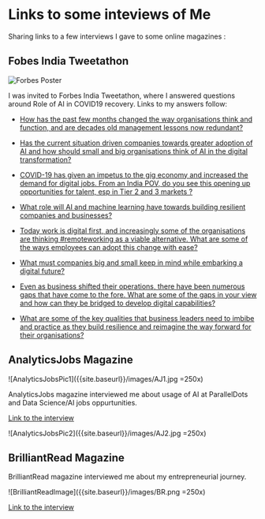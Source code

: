 # Links to some inteviews of Me

Sharing links to a few interviews I gave to some online magazines :

## Fobes India Tweetathon

![Forbes Poster]({{site.baseurl}}/images/ForbesTweetathon.jpg)

I was invited to Forbes India Tweetathon, where I answered questions around Role of AI in COVID19 recovery. Links to my answers follow:

* [How has the past few months changed the way organisations think and function, and are decades old management lessons now redundant? ]([https://twitter.com/muktabh/status/1277568498680520704](https://twitter.com/muktabh/status/1277568498680520704))

* [Has the current situation driven companies towards greater adoption of AI and how should small and big organisations think of AI in the digital transformation? ]([https://twitter.com/forbes_india/status/1277569141369565189](https://twitter.com/forbes_india/status/1277569141369565189))

* [COVID-19 has given an impetus to the gig economy and increased the demand for digital jobs. From an India POV, do you see this opening up opportunities for talent, esp in Tier 2 and 3 markets ?  ]([https://twitter.com/muktabh/status/1277576116664844288](https://twitter.com/muktabh/status/1277576116664844288))

* [What role will AI and machine learning have towards building resilient companies and businesses? ]([https://twitter.com/muktabh/status/1277579784327852034](https://twitter.com/muktabh/status/1277579784327852034))

* [Today work is digital first, and increasingly some of the organisations are thinking #remoteworking as a viable alternative. What are some of the ways employees can adopt this change with ease?  ]([https://twitter.com/muktabh/status/1277581327395504128](https://twitter.com/muktabh/status/1277581327395504128))

* [What must companies big and small keep in mind while embarking a digital future?  ]([https://twitter.com/muktabh/status/1277585603178057729](https://twitter.com/muktabh/status/1277585603178057729))

* [Even as business shifted their operations, there have been numerous gaps that have come to the fore. What are some of the gaps in your view and how can they be bridged to develop digital capabilities? ]([https://twitter.com/muktabh/status/1277590061802905600](https://twitter.com/muktabh/status/1277590061802905600))

* [What are some of the key qualities that business leaders need to imbibe and practice as they build resilience and reimagine the way forward for their organisations? ]([https://twitter.com/muktabh/status/1277582961433432065](https://twitter.com/muktabh/status/1277582961433432065))

## AnalyticsJobs Magazine

![AnalyticsJobsPic1]({{site.baseurl}}/images/AJ1.jpg =250x)

AnalyticsJobs magazine interviewed me about usage of AI at ParallelDots and Data Science/AI jobs oppurtunities.

[Link to the interview]([https://analyticsjobs.in/feature-startup/how-parallel-dots-is-using-ai-to-increase-products-visibility-in-retail-industry/?fbclid=IwAR3LWiMmFQR7bL62Fvrl5a_LC0PF1rnGAZ67Ag8er256DV4ZqrbgfpekDxY](https://analyticsjobs.in/feature-startup/how-parallel-dots-is-using-ai-to-increase-products-visibility-in-retail-industry/?fbclid=IwAR3LWiMmFQR7bL62Fvrl5a_LC0PF1rnGAZ67Ag8er256DV4ZqrbgfpekDxY))

![AnalyticsJobsPic2]({{site.baseurl}}/images/AJ2.jpg =250x)

## BrilliantRead Magazine

BrilliantRead magazine interviewed me about my entrepreneurial journey.

![BrilliantReadImage]({{site.baseurl}}/images/BR.png =250x)

[Link to the interview]([https://www.brilliantread.com/interview-with-muktabh-mayank-co-founder-at-paralleldots/?fbclid=IwAR2bwomJKQZDU7Tyj61ASFjn0ENPqWRjPWQjurFzCFv82yYl-F9_MriQ7yA](https://www.brilliantread.com/interview-with-muktabh-mayank-co-founder-at-paralleldots/?fbclid=IwAR2bwomJKQZDU7Tyj61ASFjn0ENPqWRjPWQjurFzCFv82yYl-F9_MriQ7yA))
